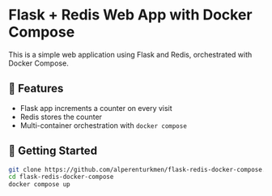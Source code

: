 # Flask + Redis Web App with Docker Compose

This is a simple web application using Flask and Redis, orchestrated with Docker Compose.

## 🧠 Features

- Flask app increments a counter on every visit
- Redis stores the counter
- Multi-container orchestration with `docker compose`

## 🚀 Getting Started

```bash
git clone https://github.com/alperenturkmen/flask-redis-docker-compose.git
cd flask-redis-docker-compose
docker compose up
